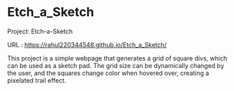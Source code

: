 # Etch_a_Sketch
 Project: Etch-a-Sketch

 URL : https://rahul220344548.github.io/Etch_a_Sketch/

This project is a simple webpage that generates a grid of square divs, which can be used as a sketch pad. The grid size can be dynamically changed by the user, and the squares change color when hovered over, creating a pixelated trail effect.
